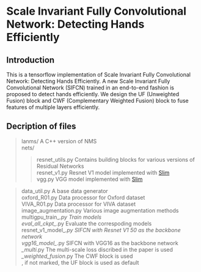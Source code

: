 Scale Invariant Fully Convolutional Network: Detecting Hands Efficiently
=====
Introduction
-----
This is a tensorflow implementation of Scale Invariant Fully Convolutional Network: Detecting Hands Efficiently. 
A new Scale Invariant Fully Convolutional Network (SIFCN) trained in an end-to-end fashion is proposed to detect hands efficiently.
We design the UF (Unweighted Fusion) block and CWF (Complementary Weighted Fusion) block to fuse features of multiple layers efficiently.

Decription of files
-----
>lanms/                      A C++ version of NMS <br>
>nets/<br>
>>resnet_utils.py            Contains building blocks for various versions of Residual Networks<br>
>>resnet_v1.py               Resnet V1 model implemented with [Slim](https://github.com/tensorflow/models/tree/master/research/slim)<br>
>>vgg.py                     VGG model implemented with [Slim](https://github.com/tensorflow/models/tree/master/research/slim)<br>

>data_util.py					A base data generator<br>
>oxford_R01.py					Data processor for Oxford dataset<br>
>VIVA_R01.py					Data processor for VIVA dataset<br>
>image_augmentation.py			Various image augmentation methods<br>
>multigpu_train_*.py			Train models<br>
>eval_all_ckpt_*.py				Evaluate the correspoding models<br>
>resnet_v1_model_*.py			SIFCN with Resnet V1 50 as the backbone network<br>
>vgg16_model_*.py				SIFCN with VGG16 as the backbone network<br>
>*_multi*.py					The multi-scale loss discribed in the paper is used<br>
>*_weighted_fusion*.py			The CWF block is used<br>, if not marked, the UF block is used as default<br>